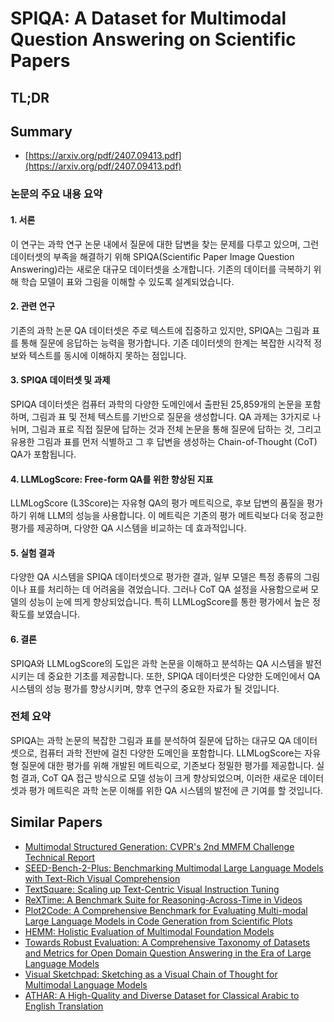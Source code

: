 # SPIQA: A Dataset for Multimodal Question Answering on Scientific Papers
## TL;DR
## Summary
- [https://arxiv.org/pdf/2407.09413.pdf](https://arxiv.org/pdf/2407.09413.pdf)

### 논문의 주요 내용 요약

#### 1. 서론

이 연구는 과학 연구 논문 내에서 질문에 대한 답변을 찾는 문제를 다루고 있으며, 그런 데이터셋의 부족을 해결하기 위해 SPIQA(Scientific Paper Image Question Answering)라는 새로운 대규모 데이터셋을 소개합니다. 기존의 데이터를 극복하기 위해 학습 모델이 표와 그림을 이해할 수 있도록 설계되었습니다.

#### 2. 관련 연구

기존의 과학 논문 QA 데이터셋은 주로 텍스트에 집중하고 있지만, SPIQA는 그림과 표를 통해 질문에 응답하는 능력을 평가합니다. 기존 데이터셋의 한계는 복잡한 시각적 정보와 텍스트를 동시에 이해하지 못하는 점입니다.

#### 3. SPIQA 데이터셋 및 과제

SPIQA 데이터셋은 컴퓨터 과학의 다양한 도메인에서 출판된 25,859개의 논문을 포함하며, 그림과 표 및 전체 텍스트를 기반으로 질문을 생성합니다. QA 과제는 3가지로 나뉘며, 그림과 표로 직접 질문에 답하는 것과 전체 논문을 통해 질문에 답하는 것, 그리고 유용한 그림과 표를 먼저 식별하고 그 후 답변을 생성하는 Chain-of-Thought (CoT) QA가 포함됩니다.

#### 4. LLMLogScore: Free-form QA를 위한 향상된 지표

LLMLogScore (L3Score)는 자유형 QA의 평가 메트릭으로, 후보 답변의 품질을 평가하기 위해 LLM의 성능을 사용합니다. 이 메트릭은 기존의 평가 메트릭보다 더욱 정교한 평가를 제공하며, 다양한 QA 시스템을 비교하는 데 효과적입니다.

#### 5. 실험 결과

다양한 QA 시스템을 SPIQA 데이터셋으로 평가한 결과, 일부 모델은 특정 종류의 그림이나 표를 처리하는 데 어려움을 겪었습니다. 그러나 CoT QA 설정을 사용함으로써 모델의 성능이 눈에 띄게 향상되었습니다. 특히 LLMLogScore를 통한 평가에서 높은 정확도를 보였습니다.

#### 6. 결론

SPIQA와 LLMLogScore의 도입은 과학 논문을 이해하고 분석하는 QA 시스템을 발전시키는 데 중요한 기초를 제공합니다. 또한, SPIQA 데이터셋은 다양한 도메인에서 QA 시스템의 성능 평가를 향상시키며, 향후 연구의 중요한 자료가 될 것입니다.

### 전체 요약

SPIQA는 과학 논문의 복잡한 그림과 표를 분석하여 질문에 답하는 대규모 QA 데이터셋으로, 컴퓨터 과학 전반에 걸친 다양한 도메인을 포함합니다. LLMLogScore는 자유형 질문에 대한 평가를 위해 개발된 메트릭으로, 기존보다 정밀한 평가를 제공합니다. 실험 결과, CoT QA 접근 방식으로 모델 성능이 크게 향상되었으며, 이러한 새로운 데이터셋과 평가 메트릭은 과학 논문 이해를 위한 QA 시스템의 발전에 큰 기여를 할 것입니다. 

## Similar Papers
- [Multimodal Structured Generation: CVPR's 2nd MMFM Challenge Technical Report](2406.11403.md)
- [SEED-Bench-2-Plus: Benchmarking Multimodal Large Language Models with Text-Rich Visual Comprehension](2404.16790.md)
- [TextSquare: Scaling up Text-Centric Visual Instruction Tuning](2404.12803.md)
- [ReXTime: A Benchmark Suite for Reasoning-Across-Time in Videos](2406.19392.md)
- [Plot2Code: A Comprehensive Benchmark for Evaluating Multi-modal Large Language Models in Code Generation from Scientific Plots](2405.07990.md)
- [HEMM: Holistic Evaluation of Multimodal Foundation Models](2407.03418.md)
- [Towards Robust Evaluation: A Comprehensive Taxonomy of Datasets and Metrics for Open Domain Question Answering in the Era of Large Language Models](2406.13232.md)
- [Visual Sketchpad: Sketching as a Visual Chain of Thought for Multimodal Language Models](2406.09403.md)
- [ATHAR: A High-Quality and Diverse Dataset for Classical Arabic to English Translation](2407.19835.md)
